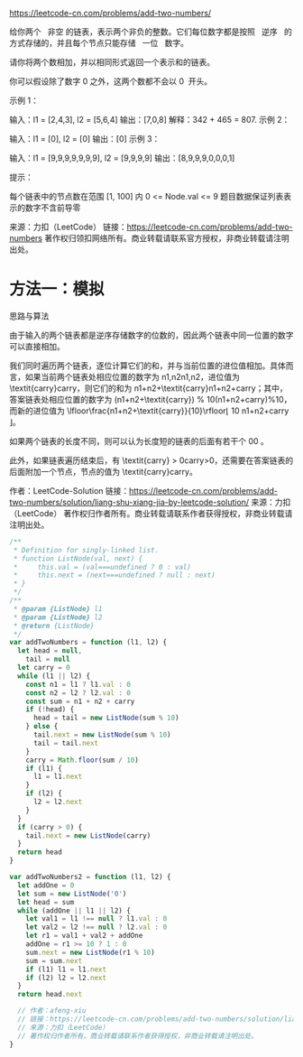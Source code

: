 https://leetcode-cn.com/problems/add-two-numbers/

给你两个   非空 的链表，表示两个非负的整数。它们每位数字都是按照   逆序   的方式存储的，并且每个节点只能存储   一位   数字。

请你将两个数相加，并以相同形式返回一个表示和的链表。

你可以假设除了数字 0 之外，这两个数都不会以 0  开头。

示例 1：

输入：l1 = [2,4,3], l2 = [5,6,4]
输出：[7,0,8]
解释：342 + 465 = 807.
示例 2：

输入：l1 = [0], l2 = [0]
输出：[0]
示例 3：

输入：l1 = [9,9,9,9,9,9,9], l2 = [9,9,9,9]
输出：[8,9,9,9,0,0,0,1]

提示：

每个链表中的节点数在范围 [1, 100] 内
0 <= Node.val <= 9
题目数据保证列表表示的数字不含前导零

来源：力扣（LeetCode）
链接：https://leetcode-cn.com/problems/add-two-numbers
著作权归领扣网络所有。商业转载请联系官方授权，非商业转载请注明出处。

# 方法一：模拟

思路与算法

由于输入的两个链表都是逆序存储数字的位数的，因此两个链表中同一位置的数字可以直接相加。

我们同时遍历两个链表，逐位计算它们的和，并与当前位置的进位值相加。具体而言，如果当前两个链表处相应位置的数字为 n1,n2n1,n2，进位值为 \textit{carry}carry，则它们的和为 n1+n2+\textit{carry}n1+n2+carry；其中，答案链表处相应位置的数字为 (n1+n2+\textit{carry}) \% 10(n1+n2+carry)%10，而新的进位值为 \lfloor\frac{n1+n2+\textit{carry}}{10}\rfloor⌊
10
n1+n2+carry
​
⌋。

如果两个链表的长度不同，则可以认为长度短的链表的后面有若干个 00 。

此外，如果链表遍历结束后，有 \textit{carry} > 0carry>0，还需要在答案链表的后面附加一个节点，节点的值为 \textit{carry}carry。

作者：LeetCode-Solution
链接：https://leetcode-cn.com/problems/add-two-numbers/solution/liang-shu-xiang-jia-by-leetcode-solution/
来源：力扣（LeetCode）
著作权归作者所有。商业转载请联系作者获得授权，非商业转载请注明出处。

```js
/**
 * Definition for singly-linked list.
 * function ListNode(val, next) {
 *     this.val = (val===undefined ? 0 : val)
 *     this.next = (next===undefined ? null : next)
 * }
 */
/**
 * @param {ListNode} l1
 * @param {ListNode} l2
 * @return {ListNode}
 */
var addTwoNumbers = function (l1, l2) {
  let head = null,
    tail = null
  let carry = 0
  while (l1 || l2) {
    const n1 = l1 ? l1.val : 0
    const n2 = l2 ? l2.val : 0
    const sum = n1 + n2 + carry
    if (!head) {
      head = tail = new ListNode(sum % 10)
    } else {
      tail.next = new ListNode(sum % 10)
      tail = tail.next
    }
    carry = Math.floor(sum / 10)
    if (l1) {
      l1 = l1.next
    }
    if (l2) {
      l2 = l2.next
    }
  }
  if (carry > 0) {
    tail.next = new ListNode(carry)
  }
  return head
}

var addTwoNumbers2 = function (l1, l2) {
  let addOne = 0
  let sum = new ListNode('0')
  let head = sum
  while (addOne || l1 || l2) {
    let val1 = l1 !== null ? l1.val : 0
    let val2 = l2 !== null ? l2.val : 0
    let r1 = val1 + val2 + addOne
    addOne = r1 >= 10 ? 1 : 0
    sum.next = new ListNode(r1 % 10)
    sum = sum.next
    if (l1) l1 = l1.next
    if (l2) l2 = l2.next
  }
  return head.next

  // 作者：afeng-xiu
  // 链接：https://leetcode-cn.com/problems/add-two-numbers/solution/liang-ge-shu-xiang-jia-zui-rong-yi-li-jie-de-jie-f/
  // 来源：力扣（LeetCode）
  // 著作权归作者所有。商业转载请联系作者获得授权，非商业转载请注明出处。
}
```
